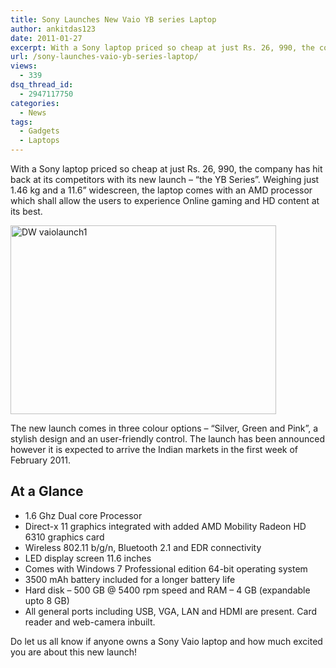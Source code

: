 ```yaml
---
title: Sony Launches New Vaio YB series Laptop
author: ankitdas123
date: 2011-01-27
excerpt: With a Sony laptop priced so cheap at just Rs. 26, 990, the company has hit back at its competitors with its new launch – “the YB Series”. Weighing just 1.46 kg and a 11.6” widescreen, the laptop comes with an AMD processor which shall allow the users to experience Online gaming and HD content at its best.
url: /sony-launches-vaio-yb-series-laptop/
views:
  - 339
dsq_thread_id:
  - 2947117750
categories:
  - News
tags:
  - Gadgets
  - Laptops
---
```

With a Sony laptop priced so cheap at just Rs. 26, 990, the company has hit back at its competitors with its new launch – “the YB Series”. Weighing just 1.46 kg and a 11.6” widescreen, the laptop comes with an AMD processor which shall allow the users to experience Online gaming and HD content at its best.

[<img style="background-image: none; padding-left: 0px; padding-right: 0px; display: inline; padding-top: 0px; border-width: 0px;" title="DW vaiolaunch1" src="http://cdn.devilsworkshop.org/files/2011/01/DW-vaiolaunch1_thumb.jpg" border="0" alt="DW vaiolaunch1" width="425" height="302" />][1]

The new launch comes in three colour options – “Silver, Green and Pink”, a stylish design and an user-friendly control. The launch has been announced however it is expected to arrive the Indian markets in the first week of February 2011.

## At a Glance

  * 1.6 Ghz Dual core Processor
  * Direct-x 11 graphics integrated with added AMD Mobility Radeon HD 6310 graphics card
  * Wireless 802.11 b/g/n, Bluetooth 2.1 and EDR connectivity
  * LED display screen 11.6 inches
  * Comes with Windows 7 Professional edition 64-bit operating system
  * 3500 mAh battery included for a longer battery life
  * Hard disk – 500 GB @ 5400 rpm speed and RAM – 4 GB (expandable upto 8 GB)
  * All general ports including USB, VGA, LAN and HDMI are present. Card reader and web-camera inbuilt.

Do let us all know if anyone owns a Sony Vaio laptop and how much excited you are about this new launch!

 [1]: http://cdn.devilsworkshop.org/files/2011/01/DW-vaiolaunch1.jpg
